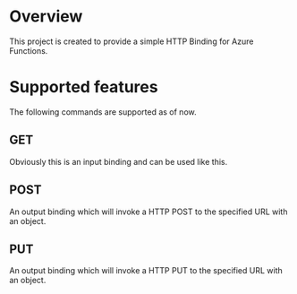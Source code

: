 # Overview

This project is created to provide a simple HTTP Binding for Azure Functions.

# Supported features

The following commands are supported as of now.

## GET

Obviously this is an input binding and can be used like this.


## POST

An output binding which will invoke a HTTP POST to the specified URL with an object.

## PUT

An output binding which will invoke a HTTP PUT to the specified URL with an object.